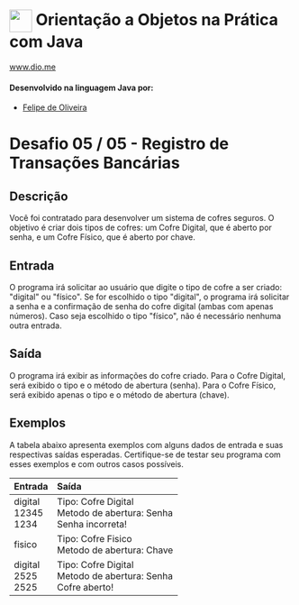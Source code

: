 # <img align="center" width="40px" src="https://hermes.digitalinnovation.one/assets/diome/logo-minimized.png"> Orientação a Objetos na Prática com Java
www.dio.me


#### Desenvolvido na linguagem Java por:
- [Felipe de Oliveira](https://github.com/FelipeONMarques)

# Desafio 05 / 05 - Registro de Transações Bancárias
## Descrição
Você foi contratado para desenvolver um sistema de cofres seguros. O objetivo é criar dois tipos de cofres: um Cofre Digital, que é aberto por senha, e um Cofre Físico, que é aberto por chave.

## Entrada
O programa irá solicitar ao usuário que digite o tipo de cofre a ser criado: "digital" ou "físico". Se for escolhido o tipo "digital", o programa irá solicitar a senha e a confirmação de senha do cofre digital (ambas com apenas números). Caso seja escolhido o tipo "físico", não é necessário nenhuma outra entrada.

## Saída
O programa irá exibir as informações do cofre criado. Para o Cofre Digital, será exibido o tipo e o método de abertura (senha). Para o Cofre Físico, será exibido apenas o tipo e o método de abertura (chave).

## Exemplos
A tabela abaixo apresenta exemplos com alguns dados de entrada e suas respectivas saídas esperadas. Certifique-se de testar seu programa com esses exemplos e com outros casos possíveis.

<table>
  <thead>
    <tr align="left">
      <th>Entrada</th>
      <th>Saída</th>
    </tr>
  </thead>
  <tbody align="left">
    <tr>
      <td>digital<br>
          12345<br>
          1234<br>
      </td>
      <td>Tipo: Cofre Digital<br>
        Metodo de abertura: Senha<br>
        Senha incorreta!<br>
      </td>
    </tr>
    <tr>
      <td>fisico<br>
      </td>
      <td>Tipo: Cofre Fisico<br>
        Metodo de abertura: Chave<br>
      </td>
    </tr>
    <tr>
      <td>digital<br>
          2525<br>
          2525<br>
      </td>
      <td>Tipo: Cofre Digital<br>
        Metodo de abertura: Senha<br>
        Cofre aberto!<br>
      </td>
    </tr>

  </tbody>
  <tfoot></tfoot>
</table>

